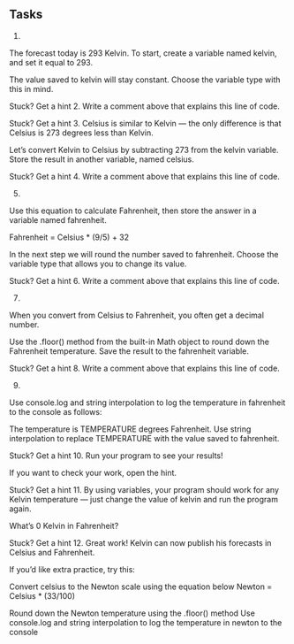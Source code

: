 ## Tasks

1.
The forecast today is 293 Kelvin. To start, create a variable named kelvin, and set it equal to 293.

The value saved to kelvin will stay constant. Choose the variable type with this in mind.


Stuck? Get a hint
2.
Write a comment above that explains this line of code.


Stuck? Get a hint
3.
Celsius is similar to Kelvin — the only difference is that Celsius is 273 degrees less than Kelvin.

Let’s convert Kelvin to Celsius by subtracting 273 from the kelvin variable. Store the result in another variable, named celsius.


Stuck? Get a hint
4.
Write a comment above that explains this line of code.

5.
Use this equation to calculate Fahrenheit, then store the answer in a variable named fahrenheit.

Fahrenheit = Celsius * (9/5) + 32

In the next step we will round the number saved to fahrenheit. Choose the variable type that allows you to change its value.


Stuck? Get a hint
6.
Write a comment above that explains this line of code.

7.
When you convert from Celsius to Fahrenheit, you often get a decimal number.

Use the .floor() method from the built-in Math object to round down the Fahrenheit temperature. Save the result to the fahrenheit variable.


Stuck? Get a hint
8.
Write a comment above that explains this line of code.

9.
Use console.log and string interpolation to log the temperature in fahrenheit to the console as follows:

The temperature is TEMPERATURE degrees Fahrenheit.
Use string interpolation to replace TEMPERATURE with the value saved to fahrenheit.


Stuck? Get a hint
10.
Run your program to see your results!

If you want to check your work, open the hint.


Stuck? Get a hint
11.
By using variables, your program should work for any Kelvin temperature — just change the value of kelvin and run the program again.

What’s 0 Kelvin in Fahrenheit?


Stuck? Get a hint
12.
Great work! Kelvin can now publish his forecasts in Celsius and Fahrenheit.

If you’d like extra practice, try this:

Convert celsius to the Newton scale using the equation below
Newton = Celsius * (33/100)

Round down the Newton temperature using the .floor() method
Use console.log and string interpolation to log the temperature in newton to the console
